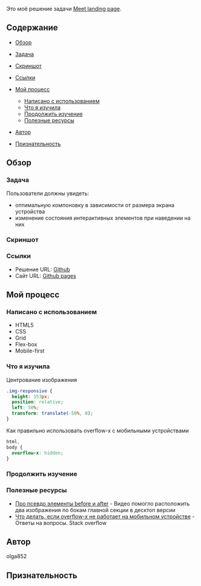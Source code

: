 Это моё решение задачи [Meet landing page](https://www.frontendmentor.io/challenges/meet-landing-page-rbTDS6OUR).

## Содержание

- [Обзор](#обзор)

- [Задача](#задача)
- [Скриншот](#скриншот)
- [Ссылки](#ссылки)
- [Мой процесс](#мой-процесс)
  - [Написано с использованием](#написано-с-использованием)
  - [Что я изучила](#что-я-изучила)
  - [Продолжить изучение](#продолжить-изучение)
  - [Полезные ресурсы](#полезные-ресурсы)
- [Автор](#автор)
- [Признательность](#признательность)

## Обзор

### Задача

Пользователи должны увидеть:

- оптимальную компоновку в зависимости от размера экрана устройства
- изменение состояния интерактивных элементов при наведении на них

### Скриншот

### Ссылки

- Решение URL: [Github](https://your-solution-url.com)
- Сайт URL: [Github pages](https://olga852.github.io/my-solution--meet-landing-page/)

## Мой процесс

### Написано с использованием

- HTML5
- CSS
- Grid
- Flex-box
- Mobile-first

### Что я изучила

Центрование изображения

```css
.img-responsive {
  height: 153px;
  position: relative;
  left: 50%;
  transform: translate(-50%, 0);
}
```

Как правильно использовать overflow-x с мобильными устройствами

```css
html,
body {
  overflow-x: hidden;
}
```

### Продолжить изучение

### Полезные ресурсы

- [Про псевдо элементы before и after](https://www.youtube.com/watch?v=zGiirUiWslI&list=PLSCr865IKB-1aBfy8dUOgHuQJBUvI4SWB&index=3) - Видео помогло расположить два изображения по бокам главной секции в десктоп версии
- [Что делать, если overflow-x не работает на мобильном устройстве](https://stackoverflow.com/questions/24193272/overflow-xhidden-on-mobile-device-not-working) - Ответы на вопросы. Stack overflow

## Автор

olga852

## Признательность
